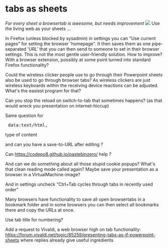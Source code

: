 # tabs as sheets
*For every sheet a browsertab is awesome, but needs improvement*
<img src="https://repository-images.githubusercontent.com/191587320/4e4fc780-583e-11eb-9d86-98cba0ebad61">
Use the living web as your sheets ...

In Firefox (unless blocked by sysadmin) in settings you can "Use current pages" for setting the browser 'homepage". It then saves them as one pipe-separated 'URL' that you can then send to someone to set in their browser settings.
This is not the most gentle user-friendly solution. How to improve? With a browser extension, possibly at some point turned into standard Firefox functionality?

Could the wireless clicker people use to go through their Powerpoint sheets also be used to go through browser tabs? As wireless clickers are just wireless keyboards within the receiving device reactions can be adjusted. What's the easiest program for that?

Can you stop the reload on switch-to-tab that sometimes happens? (as that would wreck you presentation on internet-hiccup)

Same question for

<pre> data:text/html, <html contenteditable> </pre>

type of content

and can you have a save-to-URL after editing ?

Can https://codepo8.github.io/pastebinzero/ help ?

And can we do something about all those stupid cookie popups? What's that clean reading mode called again?
Maybe save your presentation as a browser in a VirtualMachine-image?

And in settings uncheck "Ctrl+Tab cycles through tabs in recently used order"

Many browsers have functionality to save all open browsertabs in a bookmark folder and in some browsers you can then select all bookmarks there and copy the URLs at once.

Use tab title for numbering?

Add a request to Vivaldi, a web browser high on tab functionality: https://forum.vivaldi.net/topic/85259/presenting-tabs-as-if-powerpoint-sheets where replies already give useful ingredients
